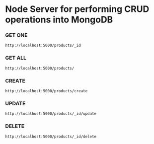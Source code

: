 # Node Server for performing CRUD operations into MongoDB

### GET ONE
`http://localhost:5000/products/_id`

### GET ALL
`http://localhost:5000/products/`

### CREATE 
`http://localhost:5000/products/create`

### UPDATE 
`http://localhost:5000/products/_id/update`

### DELETE 
`http://localhost:5000/products/_id/delete`
